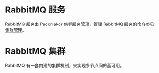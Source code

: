 # RabbitMQ 服务

RabbitMQ 服务由 Pacemaker 集群服务管理，管理 RabbitMQ 服务的命令参见[集群管理](../cluster_admin.md)。

# RabbitMQ 集群

RabbitMQ 有一套内建的集群机制，来实现多节点间的高可用。
